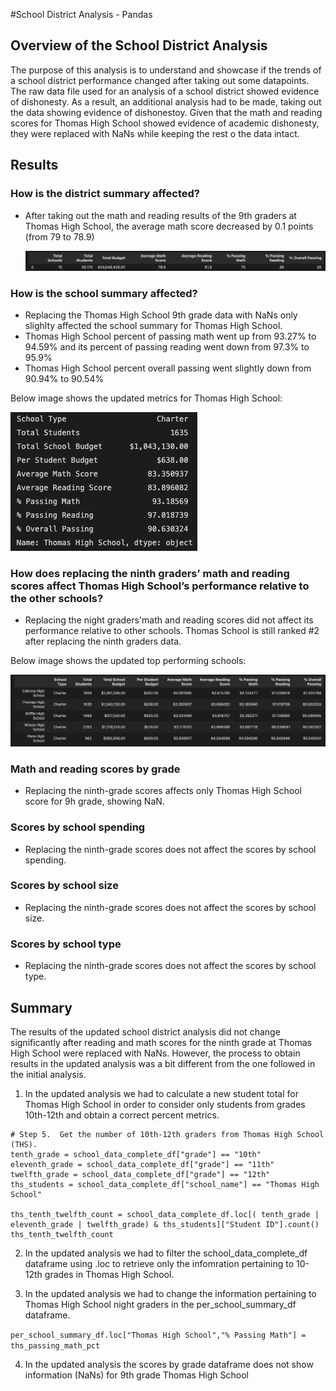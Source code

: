 #School District Analysis - Pandas

## Overview of the School District Analysis

The purpose of this analysis is to understand and showcase if the trends of a school district performance changed after taking out some datapoints. The raw data file used for an analysis of a school district showed evidence of dishonesty. As a result, an additional analysis had to be made, taking out the data showing evidence of dishonestoy. Given that the math and reading scores for Thomas High School showed evidence of academic dishonesty, they were replaced with NaNs while keeping the rest o the data intact.

## Results

### How is the district summary affected?

- After taking out the math and reading results of the 9th graders at Thomas High School, the average math score decreased by 0.1 points (from 79 to 78.9)

  <img src="Images/district_summary_df.png">

### How is the school summary affected?

- Replacing the Thomas High School 9th grade data with NaNs only slighlty affected the school summary for Thomas High School.
- Thomas High School percent of passing math went up from 93.27% to 94.59% and its percent of passing reading went down from 97.3% to 95.9%
- Thomas High School percent overall passing went slightly down from 90.94% to 90.54%

Below image shows the updated metrics for Thomas High School:

  <img src="Images/ths_nans_updated.png">

### How does replacing the ninth graders’ math and reading scores affect Thomas High School’s performance relative to the other schools?

- Replacing the night graders'math and reading scores did not affect its performance relative to other schools. Thomas School is still ranked #2 after replacing the ninth graders data.

Below image shows the updated top performing schools:

  <img src="Images/top_schools_updated.png">

### Math and reading scores by grade

- Replacing the ninth-grade scores affects only Thomas High School score for 9h grade, showing NaN.

### Scores by school spending

- Replacing the ninth-grade scores does not affect the scores by school spending.

### Scores by school size

- Replacing the ninth-grade scores does not affect the scores by school size.

### Scores by school type

- Replacing the ninth-grade scores does not affect the scores by school type.

## Summary

The results of the updated school district analysis did not change significantly after reading and math scores for the ninth grade at Thomas High School were replaced with NaNs. However, the process to obtain results in the updated analysis was a bit different from the one followed in the initial analysis.

1. In the updated analysis we had to calculate a new student total for Thomas High School in order to consider only students from grades 10th-12th and obtain a correct percent metrics.

```
# Step 5.  Get the number of 10th-12th graders from Thomas High School (THS).
tenth_grade = school_data_complete_df["grade"] == "10th"
eleventh_grade = school_data_complete_df["grade"] == "11th"
twelfth_grade = school_data_complete_df["grade"] == "12th"
ths_students = school_data_complete_df["school_name"] == "Thomas High School"

ths_tenth_twelfth_count = school_data_complete_df.loc[( tenth_grade | eleventh_grade | twelfth_grade) & ths_students]["Student ID"].count()
ths_tenth_twelfth_count

```

2. In the updated analysis we had to filter the school_data_complete_df dataframe using .loc to retrieve only the infomration pertaining to 10-12th grades in Thomas High School.

3. In the updated analysis we had to change the information pertaining to Thomas High School night graders in the per_school_summary_df dataframe.

`per_school_summary_df.loc["Thomas High School","% Passing Math"] = ths_passing_math_pct`

4. In the updated analysis the scores by grade dataframe does not show information (NaNs) for 9th grade Thomas High School
